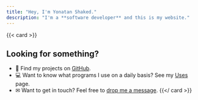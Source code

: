 ```yaml
---
title: "Hey, I'm Yonatan Shaked."
description: "I'm a **software developer** and this is my website."
---
```


{{< card >}}

## Looking for something?

- 📜 Find my projects on [GitHub](https://github.com/yonatanshaked).
- 💻 Want to know what programs I use on a daily basis? See my [Uses](/uses) page.
- ✉ Want to get in touch? Feel free to [drop me a message](/contact).
  {{</ card >}}
